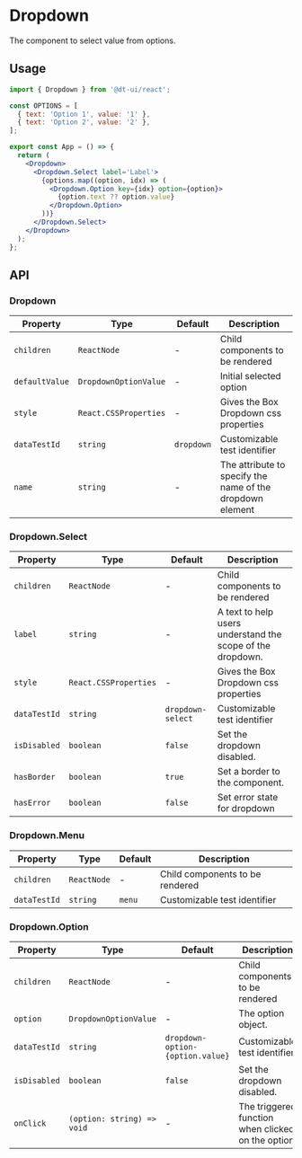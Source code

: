 # Dropdown

The component to select value from options.

## Usage

```jsx
import { Dropdown } from '@dt-ui/react';

const OPTIONS = [
  { text: 'Option 1', value: '1' },
  { text: 'Option 2', value: '2' },
];

export const App = () => {
  return (
    <Dropdown>
      <Dropdown.Select label='Label'>
        {options.map((option, idx) => (
          <Dropdown.Option key={idx} option={option}>
            {option.text ?? option.value}
          </Dropdown.Option>
        ))}
      </Dropdown.Select>
    </Dropdown>
  );
};
```

## API

### Dropdown

| Property       | Type                  | Default    | Description                                               |
| -------------- | --------------------- | ---------- | --------------------------------------------------------- |
| `children`     | `ReactNode`           | -          | Child components to be rendered                           |
| `defaultValue` | `DropdownOptionValue` | -          | Initial selected option                                   |
| `style`        | `React.CSSProperties` | -          | Gives the Box Dropdown css properties                     |
| `dataTestId`   | `string`              | `dropdown` | Customizable test identifier                              |
| `name`         | `string`              | -          | The attribute to specify the name of the dropdown element |

### Dropdown.Select

| Property     | Type                  | Default           | Description                                                |
| ------------ | --------------------- | ----------------- | ---------------------------------------------------------- |
| `children`   | `ReactNode`           | -                 | Child components to be rendered                            |
| `label`      | `string`              | -                 | A text to help users understand the scope of the dropdown. |
| `style`      | `React.CSSProperties` | -                 | Gives the Box Dropdown css properties                      |
| `dataTestId` | `string`              | `dropdown-select` | Customizable test identifier                               |
| `isDisabled` | `boolean`             | `false`           | Set the dropdown disabled.                                 |
| `hasBorder`  | `boolean`             | `true`            | Set a border to the component.                             |
| `hasError`   | `boolean`             | `false`           | Set error state for dropdown                               |

### Dropdown.Menu

| Property     | Type        | Default | Description                     |
| ------------ | ----------- | ------- | ------------------------------- |
| `children`   | `ReactNode` | -       | Child components to be rendered |
| `dataTestId` | `string`    | `menu`  | Customizable test identifier    |

### Dropdown.Option

| Property     | Type                       | Default                          | Description                                       |
| ------------ | -------------------------- | -------------------------------- | ------------------------------------------------- |
| `children`   | `ReactNode`                | -                                | Child components to be rendered                   |
| `option`     | `DropdownOptionValue`      | -                                | The option object.                                |
| `dataTestId` | `string`                   | `dropdown-option-{option.value}` | Customizable test identifier                      |
| `isDisabled` | `boolean`                  | `false`                          | Set the dropdown disabled.                        |
| `onClick`    | `(option: string) => void` | -                                | The triggered function when clicked on the option |
